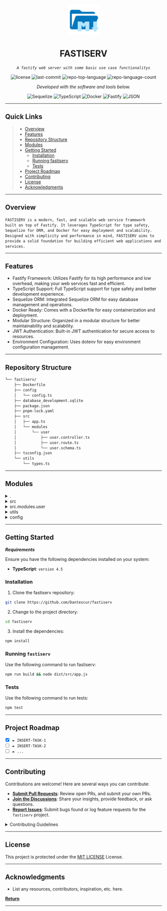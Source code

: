 <p align="center">
  <img src="https://raw.githubusercontent.com/PKief/vscode-material-icon-theme/ec559a9f6bfd399b82bb44393651661b08aaf7ba/icons/folder-markdown-open.svg" width="100" />
</p>
<p align="center">
    <h1 align="center">FASTISERV</h1>
</p>
<p align="center">
    <em><code>A fastify web server with some basic use case functionalitys</code></em>
</p>
<p align="center">
	<img src="https://img.shields.io/github/license/Dantescur/fastiserv?style=for-the-badge" alt="license">
	<img src="https://img.shields.io/github/last-commit/Dantescur/fastiserv?style=flat&logo=git&logoColor=white&color=0080ff" alt="last-commit">
	<img src="https://img.shields.io/github/languages/top/Dantescur/fastiserv?style=flat&color=0080ff" alt="repo-top-language">
	<img src="https://img.shields.io/github/languages/count/Dantescur/fastiserv?style=flat&color=0080ff" alt="repo-language-count">
<p>
<p align="center">
		<em>Developed with the software and tools below.</em>
</p>
<p align="center">
	<img src="https://img.shields.io/badge/Sequelize-52B0E7.svg?style=flat&logo=Sequelize&logoColor=white" alt="Sequelize">
	<img src="https://img.shields.io/badge/TypeScript-3178C6.svg?style=flat&logo=TypeScript&logoColor=white" alt="TypeScript">
	<img src="https://img.shields.io/badge/Docker-2496ED.svg?style=flat&logo=Docker&logoColor=white" alt="Docker">
	<img src="https://img.shields.io/badge/Fastify-000000.svg?style=flat&logo=Fastify&logoColor=white" alt="Fastify">
	<img src="https://img.shields.io/badge/JSON-000000.svg?style=flat&logo=JSON&logoColor=white" alt="JSON">
</p>
<hr>

## Quick Links

> - [ Overview](#-overview)
> - [ Features](#-features)
> - [ Repository Structure](#-repository-structure)
> - [ Modules](#-modules)
> - [ Getting Started](#-getting-started)
>   - [ Installation](#-installation)
>   - [Running fastiserv](#-running-fastiserv)
>   - [ Tests](#-tests)
> - [ Project Roadmap](#-project-roadmap)
> - [ Contributing](#-contributing)
> - [ License](#-license)
> - [ Acknowledgments](#-acknowledgments)

---

## Overview

<code>FASTISERV is a modern, fast, and scalable web service framework built on top of Fastify. It leverages TypeScript for type safety, Sequelize for ORM, and Docker for easy deployment and scalability. Designed with simplicity and performance in mind, FASTISERV aims to provide a solid foundation for building efficient web applications and services.</code>

---

## Features

- Fastify Framework: Utilizes Fastify for its high performance and low overhead, making your web services fast and efficient.
- TypeScript Support: Full TypeScript support for type safety and better development experience.
- Sequelize ORM: Integrated Sequelize ORM for easy database management and operations.
- Docker Ready: Comes with a Dockerfile for easy containerization and deployment.
- Modular Structure: Organized in a modular structure for better maintainability and scalability.
- JWT Authentication: Built-in JWT authentication for secure access to resources.
- Environment Configuration: Uses dotenv for easy environment configuration management.

---

## Repository Structure

```sh
└── fastiserv/
    ├── Dockerfile
    ├── config
    │   └── config.ts
    ├── database_development.sqlite
    ├── package.json
    ├── pnpm-lock.yaml
    ├── src
    │   ├── app.ts
    │   └── modules
    │       └── user
    │           ├── user.controller.ts
    │           ├── user.route.ts
    │           └── user.schema.ts
    ├── tsconfig.json
    └── utils
        └── types.ts
```

---

## Modules

<details closed><summary>.</summary>

| File                                                                                | Summary                                                                                                                                                                                                                                                                                                                                                                                                        |
| ----------------------------------------------------------------------------------- | -------------------------------------------------------------------------------------------------------------------------------------------------------------------------------------------------------------------------------------------------------------------------------------------------------------------------------------------------------------------------------------------------------------- |
| [pnpm-lock.yaml](https://github.com/Dantescur/fastiserv/blob/master/pnpm-lock.yaml) | <code> The pnpm-lock.yaml file ensures that the project's dependencies are consistent across installations. It locks the versions of the packages installed, making sure that every install results in the exact same file structure in node_modules across all environments. This file is generated and updated by pnpm when dependencies are installed or updated.</code>                                    |
| [Dockerfile](https://github.com/Dantescur/fastiserv/blob/master/Dockerfile)         | <code> The Dockerfile specifies the steps to create a Docker container for the project. It uses node:20 as the base image, sets up the working directory at /app, copies the project files, and installs the dependencies using pnpm. It then builds the project and sets the container to expose port 3000, with the command to run the built application.</code>                                             |
| [package.json](https://github.com/Dantescur/fastiserv/blob/master/package.json)     | <code> The package.json file serves as the heart of the project's configuration, including metadata like the project's name (fastserv), version (1.0.0), and scripts for development, building, and starting the application. It lists both production and development dependencies necessary for the project, such as Fastify, Sequelize, TypeScript, and various utilities and types for development.</code> |
| [tsconfig.json](https://github.com/Dantescur/fastiserv/blob/master/tsconfig.json)   | <code>The tsconfig.json file configures TypeScript for the project, specifying compiler options such as the ECMAScript target version (es2016), module system (NodeNext), and the output directory for compiled files (dist). It enables strict type-checking options, interop between ES modules and CommonJS, and more, ensuring that the TypeScript compiler understands how to process the project's code. |
| </code>                                                                             |

</details>

<details closed><summary>src</summary>

| File                                                                    | Summary                                                                                                                                                                                                                      |
| ----------------------------------------------------------------------- | ---------------------------------------------------------------------------------------------------------------------------------------------------------------------------------------------------------------------------- |
| [app.ts](https://github.com/Dantescur/fastiserv/blob/master/src/app.ts) | <code> The app.ts file is the main entry point for the FASTISERV application. It sets up and configures the Fastify server, including essential plugins and middleware for security and functionality. Key features include: |

- Environment Configuration: Utilizes dotenv for loading environment variables, including the server's secret key and port number.
- Fastify Setup: Initializes a Fastify instance with pretty logging enabled for better readability during development.
- JWT Authentication: Registers the @fastify/jwt plugin for handling JWT-based authentication, including a custom decorator for verifying tokens and a pre-handler hook for setting the JWT instance on requests.
- Cookie Support: Integrates @fastify/cookie for handling cookies, particularly for storing access tokens.
- Schema Registration: Dynamically adds user-related JSON schemas for validation.
- Routes: Sets up a health check endpoint and registers user-related routes with a specific prefix (api/users).
- Graceful Shutdown: Listens for termination signals to gracefully shut down the server and close the database connection.
  This file orchestrates the application's core functionality, ensuring that all components work together seamlessly to provide a secure and efficient web service.</code> |

</details>

<details closed><summary>src.modules.user</summary>

| File                                                                                                         | Summary                                                                                                                                                                                                                                                                                                                                                                                                                                                                                                                                                                       |
| ------------------------------------------------------------------------------------------------------------ | ----------------------------------------------------------------------------------------------------------------------------------------------------------------------------------------------------------------------------------------------------------------------------------------------------------------------------------------------------------------------------------------------------------------------------------------------------------------------------------------------------------------------------------------------------------------------------- |
| [user.route.ts](https://github.com/Dantescur/fastiserv/blob/master/src/modules/user/user.route.ts)           | <code>The user.route.ts file defines the HTTP routes for user-related operations within the Fastiserv application. It utilizes the Fastify framework to register routes for creating a user, logging in, getting user details, and logging out. Each route is associated with a specific controller function from user.controller.ts and includes schema validation for requests and responses using schemas defined in user.schema.ts. Authentication is enforced on routes that require a user to be logged in.</code>                                                      |
| [user.schema.ts](https://github.com/Dantescur/fastiserv/blob/master/src/modules/user/user.schema.ts)         | <code>The user.schema.ts file defines the input validation schemas for user-related operations using Zod, a TypeScript-first schema declaration and validation library. It includes schemas for creating a user (createUserSchema), user login (loginSchema), and their respective response schemas. These schemas ensure that the data received and sent by the API endpoints are correctly structured and typed, providing a robust validation mechanism for the application's user module.</code>                                                                          |
| [user.controller.ts](https://github.com/Dantescur/fastiserv/blob/master/src/modules/user/user.controller.ts) | <code>The user.controller.ts file contains the controller logic for handling user-related operations. It defines asynchronous functions to create a user, log in, retrieve user details, and log out. These functions interact with the application's database using Sequelize to perform CRUD operations. The login function also handles JWT token creation and sets a cookie for session management. Error handling and response formatting are integral parts of these functions, ensuring that appropriate feedback is provided to the client for each operation.</code> |

</details>

<details closed><summary>utils</summary>

| File                                                                          | Summary                                                                                                                                                                                                                                                                                                                                                                                                                                                                                                                        |
| ----------------------------------------------------------------------------- | ------------------------------------------------------------------------------------------------------------------------------------------------------------------------------------------------------------------------------------------------------------------------------------------------------------------------------------------------------------------------------------------------------------------------------------------------------------------------------------------------------------------------------ |
| [types.ts](https://github.com/Dantescur/fastiserv/blob/master/utils/types.ts) | <code>The types.ts file contains custom type definitions and interfaces used throughout the Fastiserv application. These types include extensions of existing Fastify or JWT library types to integrate more seamlessly with the application's specific needs. It extend Fastify's request and reply objects with custom properties or methods, or define types for user payloads in JWT tokens. This file helps maintain type safety and consistency across the application, making it easier to develop and refactor.</code> |

</details>

<details closed><summary>config</summary>

| File                                                                             | Summary                                                                                                                                                                                                                                                                                                                                                                                                                                                                                                                                 |
| -------------------------------------------------------------------------------- | --------------------------------------------------------------------------------------------------------------------------------------------------------------------------------------------------------------------------------------------------------------------------------------------------------------------------------------------------------------------------------------------------------------------------------------------------------------------------------------------------------------------------------------- |
| [config.ts](https://github.com/Dantescur/fastiserv/blob/master/config/config.ts) | <code>The config.ts file is responsible for configuring and initializing key components of the Fastiserv application, such as the Sequelize ORM. It defines the database connection settings and initializes Sequelize with these settings. Additionally, it defines the User model, specifying its attributes and options according to the application's data structure requirements. This file acts as a central point for database-related configuration, making it easier to manage and update the application's data layer.</code> |

</details>

---

## Getting Started

**_Requirements_**

Ensure you have the following dependencies installed on your system:

- **TypeScript**: `version 4.5`

### Installation

1. Clone the fastiserv repository:

```sh
git clone https://github.com/Dantescur/fastiserv
```

2. Change to the project directory:

```sh
cd fastiserv
```

3. Install the dependencies:

```sh
npm install
```

### Running `fastiserv`

Use the following command to run fastiserv:

```sh
npm run build && node dist/src/app.js
```

### Tests

Use the following command to run tests:

```sh
npm test
```

---

## Project Roadmap

- [x] `► INSERT-TASK-1`
- [ ] `► INSERT-TASK-2`
- [ ] `► ...`

---

## Contributing

Contributions are welcome! Here are several ways you can contribute:

- **[Submit Pull Requests](https://github.com/Dantescur/fastiserv/blob/main/CONTRIBUTING.md)**: Review open PRs, and submit your own PRs.
- **[Join the Discussions](https://github.com/Dantescur/fastiserv/discussions)**: Share your insights, provide feedback, or ask questions.
- **[Report Issues](https://github.com/Dantescur/fastiserv/issues)**: Submit bugs found or log feature requests for the `fastiserv` project.

<details closed>
    <summary>Contributing Guidelines</summary>

1. **Fork the Repository**: Start by forking the project repository to your github account.
2. **Clone Locally**: Clone the forked repository to your local machine using a git client.
   ```sh
   git clone https://github.com/Dantescur/fastiserv
   ```
3. **Create a New Branch**: Always work on a new branch, giving it a descriptive name.
   ```sh
   git checkout -b new-feature-x
   ```
4. **Make Your Changes**: Develop and test your changes locally.
5. **Commit Your Changes**: Commit with a clear message describing your updates.
   ```sh
   git commit -m 'Implemented new feature x.'
   ```
6. **Push to GitHub**: Push the changes to your forked repository.
   ```sh
   git push origin new-feature-x
   ```
7. **Submit a Pull Request**: Create a PR against the original project repository. Clearly describe the changes and their motivations.

Once your PR is reviewed and approved, it will be merged into the main branch.

</details>

---

## License

This project is protected under the [MIT LICENSE](./LICENSE) License.

---

## Acknowledgments

- List any resources, contributors, inspiration, etc. here.

[**Return**](#-quick-links)

---
